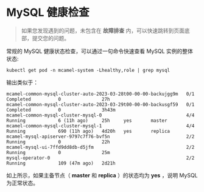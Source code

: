 # MySQL 健康检查

> 如果您发现遇到的问题，未包含在 __故障排查__ 内，可以快速跳转到页面底部，提交您的问题。

常规的 MySQL 健康状态检查，可以通过一句命令快速查看 MySQL 实例的整体状态:

```none
kubectl get pod -n mcamel-system -Lhealthy,role | grep mysql
```

输出类似于：

```
mcamel-common-mysql-cluster-auto-2023-03-28t00-00-00-backujgg9m   0/1     Completed          0               27h              
mcamel-common-mysql-cluster-auto-2023-03-29t00-00-00-backusgf59   0/1     Completed          0               3h43m            
mcamel-common-mysql-cluster-mysql-0                               4/4     Running            6 (11h ago)     25h     yes       master
mcamel-common-mysql-cluster-mysql-1                               4/4     Running            690 (11h ago)   4d20h   yes       replica
mcamel-mysql-apiserver-9797c7f76-bvf5n                            2/2     Running            0               22h              
mcamel-mysql-ui-7ffd9dd8db-d5jfm                                  2/2     Running            0               25m              
mysql-operator-0                                                  2/2     Running            109 (47m ago)   2d21h  
```

如上所示，如果主备节点（ __master__ 和 __replica__ ）的状态均为 __yes__ ，说明 MySQL 为正常状态。
